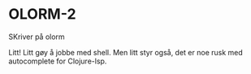 # OLORM-2

<!-- 1. Hva gjør du akkurat nå? -->

SKriver på olorm

<!-- 2. Finner du kvalitet i det? -->

Litt!
Litt gøy å jobbe med shell.
Men litt styr også, det er noe rusk med autocomplete for Clojure-lsp.
